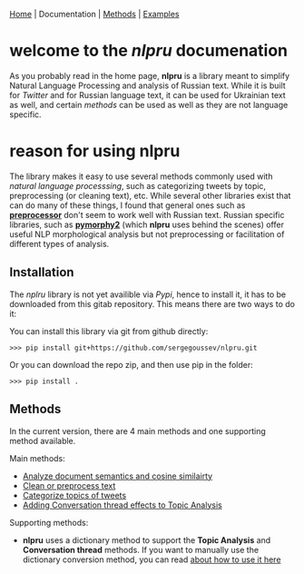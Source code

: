 [Home](../README.md) | Documentation  | [Methods](methods.md) | [Examples](../examples/README.md)

# welcome to the *nlpru* documenation

As you probably read in the home page, **nlpru** is a library meant to simplify Natural Language Processing and analysis of Russian text. While it is built for *Twitter* and for Russian language text, it can be used for Ukrainian text as well, and certain *methods* can be used as well as they are not language specific.

# reason for using **nlpru** 

The library makes it easy to use several methods commonly used with *natural language processsing*, such as categorizing tweets by topic, preprocessing (or cleaning text), etc. While several other libraries exist that can do many of these things, I found that general ones such as [**preprocessor**](https://github.com/s/preprocessor) don't seem to work well with Russian text. Russian specific libraries, such as [**pymorphy2**](https://github.com/kmike/pymorphy2) (which **nlpru** uses behind the scenes) offer useful NLP morphological analysis but not preprocessing or facilitation of different types of analysis.

## Installation

The *nplru* library is not yet availible via *Pypi*, hence to install it, it has to be downloaded from this gitab repository. This means there are two ways to do it:

You can install this library via git from github directly: 

    >>> pip install git+https://github.com/sergegoussev/nlpru.git

Or you can download the repo zip, and then use pip in the folder:

    >>> pip install .

## Methods

In the current version, there are 4 main methods and one supporting method available.

Main methods:
* [Analyze document semantics and cosine similairty](methods.md#semantics)
* [Clean or preprocess text](methods.md#preprocessing)
* [Categorize topics of tweets](methods.md#topic-analysis)
* [Adding Conversation thread effects to Topic Analysis](methods.md#add-conversation-affects-to-topics) 

Supporting methods:
* **nlpru** uses a dictionary method to support the **Topic Analysis** and **Conversation thread** methods. If you want to manually use the dictionary conversion method, you can read [about how to use it here](methods.md#convert-to-tweet-dictionary)